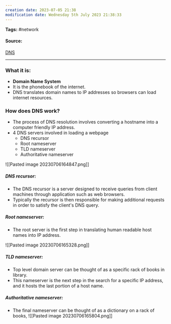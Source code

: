 ```yaml
---
creation date: 2023-07-05 21:38
modification date: Wednesday 5th July 2023 21:38:33
---
```


**Tags:** #network 

#### Source:
[DNS](https://www.cloudflare.com/learning/dns/what-is-dns/)

--------------------------------------

### What it is:

* **Domain Name System**
* It is the phonebook of the internet.
* DNS translates domain names to IP addresses so browsers can load internet resources.

### How does DNS work?

* The process of DNS resolution involves converting a hostname into a computer friendly IP address.
* 4 DNS servers involved in loading a webpage
	* DNS recursor
	* Root nameserver
	* TLD nameserver
	* Authoritative nameserver



![[Pasted image 20230706164847.png]]


##### DNS recursor:

* The DNS recursor is a server designed to receive queries from client machines through application such as web browsers.
* Typically the recursor is then responsible for making additional requests in order to satisfy the client's DNS query.


##### Root nameserver:[](https://www.cloudflare.com/learning/dns/glossary/dns-root-server/)

* The root server is the first step in translating human readable host names into IP address.

![[Pasted image 20230706165328.png]]


##### TLD nameserver:

* Top level domain server can be thought of as a specific rack of books in library.
* This nameserver is the next step in the search for a specific IP address, and it hosts the last portion of a host name.

##### Authoritative nameserver:

* The final nameserver can be thought of as a dictionary on a rack of books, 
![[Pasted image 20230706165804.png]]
